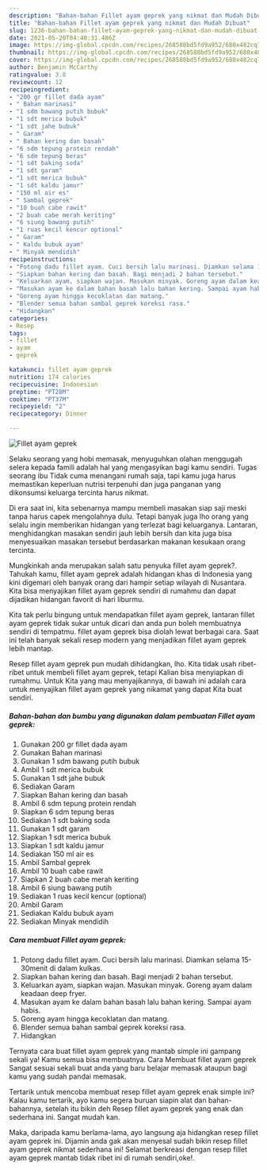 ```yaml
---
description: "Bahan-bahan Fillet ayam geprek yang nikmat dan Mudah Dibuat"
title: "Bahan-bahan Fillet ayam geprek yang nikmat dan Mudah Dibuat"
slug: 1236-bahan-bahan-fillet-ayam-geprek-yang-nikmat-dan-mudah-dibuat
date: 2021-05-20T04:40:31.486Z
image: https://img-global.cpcdn.com/recipes/268588bd5fd9a952/680x482cq70/fillet-ayam-geprek-foto-resep-utama.jpg
thumbnail: https://img-global.cpcdn.com/recipes/268588bd5fd9a952/680x482cq70/fillet-ayam-geprek-foto-resep-utama.jpg
cover: https://img-global.cpcdn.com/recipes/268588bd5fd9a952/680x482cq70/fillet-ayam-geprek-foto-resep-utama.jpg
author: Benjamin McCarthy
ratingvalue: 3.8
reviewcount: 12
recipeingredient:
- "200 gr fillet dada ayam"
- " Bahan marinasi"
- "1 sdm bawang putih bubuk"
- "1 sdt merica bubuk"
- "1 sdt jahe bubuk"
- " Garam"
- " Bahan kering dan basah"
- "6 sdm tepung protein rendah"
- "6 sdm tepung beras"
- "1 sdt baking soda"
- "1 sdt garam"
- "1 sdt merica bubuk"
- "1 sdt kaldu jamur"
- "150 ml air es"
- " Sambal geprek"
- "10 buah cabe rawit"
- "2 buah cabe merah keriting"
- "6 siung bawang putih"
- "1 ruas kecil kencur optional"
- " Garam"
- " Kaldu bubuk ayam"
- " Minyak mendidih"
recipeinstructions:
- "Potong dadu fillet ayam. Cuci bersih lalu marinasi. Diamkan selama 15-30menit di dalam kulkas."
- "Siapkan bahan kering dan basah. Bagi menjadi 2 bahan tersebut."
- "Keluarkan ayam, siapkan wajan. Masukan minyak. Goreng ayam dalam keadaan deep fryer."
- "Masukan ayam ke dalam bahan basah lalu bahan kering. Sampai ayam habis."
- "Goreng ayam hingga kecoklatan dan matang."
- "Blender semua bahan sambal geprek koreksi rasa."
- "Hidangkan"
categories:
- Resep
tags:
- fillet
- ayam
- geprek

katakunci: fillet ayam geprek 
nutrition: 174 calories
recipecuisine: Indonesian
preptime: "PT28M"
cooktime: "PT37M"
recipeyield: "2"
recipecategory: Dinner

---
```



![Fillet ayam geprek](https://img-global.cpcdn.com/recipes/268588bd5fd9a952/680x482cq70/fillet-ayam-geprek-foto-resep-utama.jpg)

Selaku seorang yang hobi memasak, menyuguhkan olahan menggugah selera kepada famili adalah hal yang mengasyikan bagi kamu sendiri. Tugas seorang ibu Tidak cuma menangani rumah saja, tapi kamu juga harus memastikan keperluan nutrisi terpenuhi dan juga panganan yang dikonsumsi keluarga tercinta harus nikmat.

Di era  saat ini, kita sebenarnya mampu membeli masakan siap saji meski tanpa harus capek mengolahnya dulu. Tetapi banyak juga lho orang yang selalu ingin memberikan hidangan yang terlezat bagi keluarganya. Lantaran, menghidangkan masakan sendiri jauh lebih bersih dan kita juga bisa menyesuaikan masakan tersebut berdasarkan makanan kesukaan orang tercinta. 



Mungkinkah anda merupakan salah satu penyuka fillet ayam geprek?. Tahukah kamu, fillet ayam geprek adalah hidangan khas di Indonesia yang kini digemari oleh banyak orang dari hampir setiap wilayah di Nusantara. Kita bisa menyajikan fillet ayam geprek sendiri di rumahmu dan dapat dijadikan hidangan favorit di hari liburmu.

Kita tak perlu bingung untuk mendapatkan fillet ayam geprek, lantaran fillet ayam geprek tidak sukar untuk dicari dan anda pun boleh membuatnya sendiri di tempatmu. fillet ayam geprek bisa diolah lewat berbagai cara. Saat ini telah banyak sekali resep modern yang menjadikan fillet ayam geprek lebih mantap.

Resep fillet ayam geprek pun mudah dihidangkan, lho. Kita tidak usah ribet-ribet untuk membeli fillet ayam geprek, tetapi Kalian bisa menyiapkan di rumahmu. Untuk Kita yang mau menyajikannya, di bawah ini adalah cara untuk menyajikan fillet ayam geprek yang nikamat yang dapat Kita buat sendiri.

<!--inarticleads1-->

##### Bahan-bahan dan bumbu yang digunakan dalam pembuatan Fillet ayam geprek:

1. Gunakan 200 gr fillet dada ayam
1. Gunakan  Bahan marinasi
1. Gunakan 1 sdm bawang putih bubuk
1. Ambil 1 sdt merica bubuk
1. Gunakan 1 sdt jahe bubuk
1. Sediakan  Garam
1. Siapkan  Bahan kering dan basah
1. Ambil 6 sdm tepung protein rendah
1. Siapkan 6 sdm tepung beras
1. Sediakan 1 sdt baking soda
1. Gunakan 1 sdt garam
1. Siapkan 1 sdt merica bubuk
1. Siapkan 1 sdt kaldu jamur
1. Sediakan 150 ml air es
1. Ambil  Sambal geprek
1. Ambil 10 buah cabe rawit
1. Siapkan 2 buah cabe merah keriting
1. Ambil 6 siung bawang putih
1. Sediakan 1 ruas kecil kencur (optional)
1. Ambil  Garam
1. Sediakan  Kaldu bubuk ayam
1. Sediakan  Minyak mendidih




<!--inarticleads2-->

##### Cara membuat Fillet ayam geprek:

1. Potong dadu fillet ayam. Cuci bersih lalu marinasi. Diamkan selama 15-30menit di dalam kulkas.
1. Siapkan bahan kering dan basah. Bagi menjadi 2 bahan tersebut.
1. Keluarkan ayam, siapkan wajan. Masukan minyak. Goreng ayam dalam keadaan deep fryer.
1. Masukan ayam ke dalam bahan basah lalu bahan kering. Sampai ayam habis.
1. Goreng ayam hingga kecoklatan dan matang.
1. Blender semua bahan sambal geprek koreksi rasa.
1. Hidangkan




Ternyata cara buat fillet ayam geprek yang mantab simple ini gampang sekali ya! Kamu semua bisa membuatnya. Cara Membuat fillet ayam geprek Sangat sesuai sekali buat anda yang baru belajar memasak ataupun bagi kamu yang sudah pandai memasak.

Tertarik untuk mencoba membuat resep fillet ayam geprek enak simple ini? Kalau kamu tertarik, ayo kamu segera buruan siapin alat dan bahan-bahannya, setelah itu bikin deh Resep fillet ayam geprek yang enak dan sederhana ini. Sangat mudah kan. 

Maka, daripada kamu berlama-lama, ayo langsung aja hidangkan resep fillet ayam geprek ini. Dijamin anda gak akan menyesal sudah bikin resep fillet ayam geprek nikmat sederhana ini! Selamat berkreasi dengan resep fillet ayam geprek mantab tidak ribet ini di rumah sendiri,oke!.

